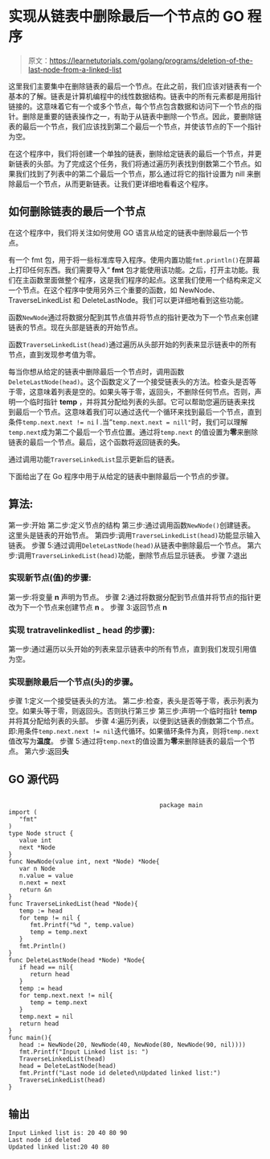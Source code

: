 # 实现从链表中删除最后一个节点的 GO 程序

> 原文：<https://learnetutorials.com/golang/programs/deletion-of-the-last-node-from-a-linked-list>

这里我们主要集中在删除链表的最后一个节点。在此之前，我们应该对链表有一个基本的了解。链表是计算机编程中的线性数据结构。链表中的所有元素都是用指针链接的。这意味着它有一个或多个节点，每个节点包含数据和访问下一个节点的指针。删除是重要的链表操作之一，有助于从链表中删除一个节点。因此，要删除链表的最后一个节点，我们应该找到第二个最后一个节点，并使该节点的下一个指针为空。

在这个程序中，我们将创建一个单独的链表，删除给定链表的最后一个节点，并更新链表的头部。为了完成这个任务，我们将通过遍历列表找到倒数第二个节点。如果我们找到了列表中的第二个最后一个节点，那么通过将它的指针设置为 nill 来删除最后一个节点，从而更新链表。让我们更详细地看看这个程序。

## 如何删除链表的最后一个节点

在这个程序中，我们将关注如何使用 GO 语言从给定的链表中删除最后一个节点。

有一个 fmt 包，用于将一些标准库导入程序。使用内置功能`fmt.println()`在屏幕上打印任何东西。我们需要导入“ **fmt** 包才能使用该功能。之后，打开主功能。我们在主函数里面做整个程序，这是我们程序的起点。这里我们使用一个结构来定义一个节点。在这个程序中使用另外三个重要的函数，如 NewNode、TraverseLinkedList 和 DeleteLastNode。我们可以更详细地看到这些功能。

函数`NewNode`通过将数据分配到其节点值并将节点的指针更改为下一个节点来创建链表的节点。现在头部是链表的开始节点。

函数`TraverseLinkedList(head)`通过遍历从头部开始的列表来显示链表中的所有节点，直到发现参考值为零。

每当你想从给定的链表中删除最后一个节点时，调用函数`DeleteLastNode(head)`。这个函数定义了一个接受链表头的方法。检查头是否等于零，这意味着列表是空的。如果头等于零，返回头，不删除任何节点。否则，声明一个临时指针 **temp** ，并将其分配给列表的头部。它可以帮助您遍历链表来找到最后一个节点。这意味着我们可以通过迭代一个循环来找到最后一个节点，直到条件`temp.next.next != ni` l .当“`temp.next.next = nill"`时，我们可以理解`temp.next`成为第二个最后一个节点位置。通过将`temp.next` 的值设置为**零**来删除链表的最后一个节点。最后，这个函数将返回链表的**头**。

通过调用功能`TraverseLinkedList`显示更新后的链表。

下面给出了在 Go 程序中用于从给定的链表中删除最后一个节点的步骤。

## 算法:

第一步:开始
第二步:定义节点的结构
第三步:通过调用函数`NewNode()`创建链表。这里头是链表的开始节点。
第四步:调用`TraverseLinkedList(head)`功能显示输入链表。
步骤 5:通过调用`DeleteLastNode(head)`从链表中删除最后一个节点。
第六步:调用`TraverseLinkedList(head)`功能，删除节点后显示链表。
步骤 7:退出

### 实现新节点(值)的步骤:

第一步:将变量 **n** 声明为节点。
步骤 2:通过将数据分配到节点值并将节点的指针更改为下一个节点来创建节点 **n** 。
步骤 3:返回节点 **n**

### 实现 tratravelinkedlist _ head 的步骤):

第一步:通过遍历以头开始的列表来显示链表中的所有节点，直到我们发现引用值为空。

### 实现删除最后一个节点(头)的步骤。

步骤 1:定义一个接受链表头的方法。
第二步:检查，表头是否等于零，表示列表为空。如果头等于零，则返回头。否则执行第三步
第三步:声明一个临时指针 **temp** 并将其分配给列表的头部。
步骤 4:遍历列表，以便到达链表的倒数第二个节点。即:用条件`temp.next.next != nil`迭代循环。如果循环条件为真，则将`temp.next`值改写为**温度**。
步骤 5:通过将`temp.next`的值设置为**零**来删除链表的最后一个节点。
第六步:返回**头**

## GO 源代码

```

                                          package main
import (
   "fmt"
)
type Node struct {
   value int
   next *Node
}
func NewNode(value int, next *Node) *Node{
   var n Node
   n.value = value
   n.next = next
   return &n
}
func TraverseLinkedList(head *Node){
   temp := head
   for temp != nil {
      fmt.Printf("%d ", temp.value)
      temp = temp.next
   }
   fmt.Println()
}
func DeleteLastNode(head *Node) *Node{
   if head == nil{
      return head
   }
   temp := head
   for temp.next.next != nil{
      temp = temp.next
   }
   temp.next = nil
   return head
}
func main(){
   head := NewNode(20, NewNode(40, NewNode(80, NewNode(90, nil))))
   fmt.Printf("Input Linked list is: ")
   TraverseLinkedList(head)
   head = DeleteLastNode(head)
   fmt.Printf("Last node id deleted\nUpdated linked list:")
   TraverseLinkedList(head)
}

```

## 输出

```
Input Linked list is: 20 40 80 90 
Last node id deleted
Updated linked list:20 40 80 
```